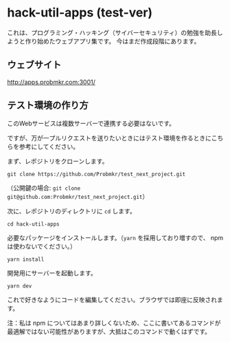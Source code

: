 # hack-util-apps (test-ver)

これは、プログラミング・ハッキング（サイバーセキュリティ）の勉強を助長しようと作り始めたウェブアプリ集です。
今はまだ作成段階にあります。

## ウェブサイト

http://apps.probmkr.com:3001/

## テスト環境の作り方

このWebサービスは複数サーバーで連携する必要はないです。

ですが、万が一プルリクエストを送りたいときにはテスト環境を作るときにこちらを参考にしてください。

まず、レポジトリをクローンします。

```
git clone https://github.com/Probmkr/test_next_project.git
```

（公開鍵の場合: `git clone git@github.com:Probmkr/test_next_project.git`）

次に、レポジトリのディレクトリに `cd` します。

```
cd hack-util-apps
```

必要なパッケージをインストールします。（`yarn` を採用しており増すので、 npm は使わないでください。）

```
yarn install
```

開発用にサーバーを起動します。

```
yarn dev
```

これで好きなようにコードを編集してください。ブラウザでは即座に反映されます。

注：私は npm についてはあまり詳しくないため、ここに書いてあるコマンドが最適解ではない可能性がありますが、大抵はこのコマンドで動くはずです。
